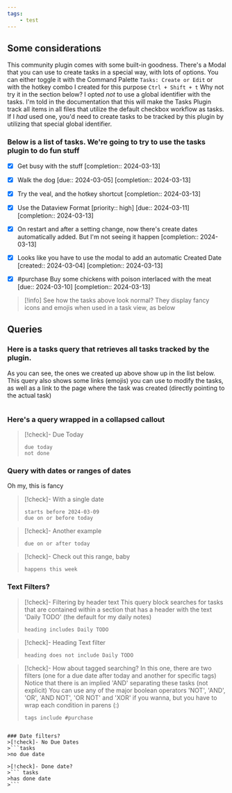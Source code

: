 ```yaml
---
tags:
    - test
---
```



## Some considerations
This community plugin comes with some built-in goodness.  There's a Modal that you can use to create tasks in a special way, with lots of options.  You can either toggle it with the Command Palette `Tasks: Create or Edit` or with the hotkey combo I created for this purpose `Ctrl + Shift + t`
Why not try it in the section below?
I opted _not_ to use a global identifier with the tasks.  I'm told in the documentation that this will make the Tasks Plugin track all items in all files that utilize the default checkbox workflow as tasks.  If I _had_ used one, you'd need to create tasks to be tracked by this plugin by utilizing that special global identifier.

### Below is a list of tasks.  We're going to try to use the tasks plugin to do fun stuff

- [x] Get busy with the stuff  [completion:: 2024-03-13]
- [x] Walk the dog  [due:: 2024-03-05]  [completion:: 2024-03-13]
- [x] Try the veal, and the hotkey shortcut  [completion:: 2024-03-13]
- [x] Use the Dataview Format  [priority:: high]  [due:: 2024-03-11]  [completion:: 2024-03-13]
- [x] On restart and after a setting change, now there's create dates automatically added.  But I'm not seeing it happen  [completion:: 2024-03-13]
- [x] Looks like you have to use the modal to add an automatic Created Date  [created:: 2024-03-04]  [completion:: 2024-03-13]
- [x] #purchase Buy some chickens with poison interlaced with the meat  [due:: 2024-03-10]  [completion:: 2024-03-13]



> [!info] 
> See how the tasks above look normal?  They display fancy icons and emojis when used in a task view, as below



## Queries
### Here is a tasks query that retrieves all tasks tracked by the plugin. 
As you can see, the ones we created up above show up in the list below.  This query also shows some links (emojis) you can use to modify the tasks, as well as a link to the page where the task was created (directly pointing to the actual task)

```tasks
```



### Here's a query wrapped in a collapsed callout
>[!check]- Due Today
>```tasks
>due today
>not done


### Query with dates or ranges of dates
Oh my, this is fancy
>[!check]- With a single date
>```tasks
>starts before 2024-03-09
>due on or before today

>[!check]- Another example
>```tasks
>due on or after today

>[!check]- Check out this range, baby
>```tasks
>happens this week

### Text Filters?
>[!check]- Filtering by header text
>This query block searches for tasks that are contained within a section that has a header with the text 'Daily TODO' (the default for my daily notes)
>```tasks
>heading includes Daily TODO

>[!check]- Heading Text filter
>```tasks
>heading does not include Daily TODO

>[!check]- How about tagged searching?
>In this one, there are two filters (one for a due date after today and another for specific tags)
>Notice that there is an implied 'AND' separating these tasks (not explicit)
>You can use any of the major boolean operators 'NOT', 'AND', 'OR', 'AND NOT', 'OR NOT' and 'XOR' if you wanna, but you have to wrap each condition in parens (:)
>
>```tasks
>tags include #purchase 

```

### Date filters?
>[!check]- No Due Dates
>```tasks
>no due date

>[!check]- Done date?
>``` tasks
>has done date
>```




